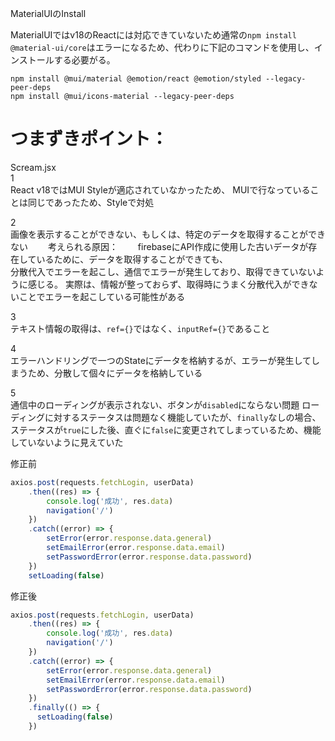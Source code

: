 MaterialUIのInstall

MaterialUIではv18のReactには対応できていないため通常の`npm install @material-ui/core`はエラーになるため、代わりに下記のコマンドを使用し、インストールする必要がる。

```command
npm install @mui/material @emotion/react @emotion/styled --legacy-peer-deps
npm install @mui/icons-material --legacy-peer-deps
```

# つまずきポイント：
Scream.jsx  
1  
React v18ではMUI Styleが適応されていなかったため、
MUIで行なっていることは同じであったため、Styleで対処

2  
画像を表示することができない、もしくは、特定のデータを取得することができない　　
考えられる原因：　　
firebaseにAPI作成に使用した古いデータが存在しているために、データを取得することができても、  
分散代入でエラーを起こし、通信でエラーが発生しており、取得できていないように感じる。
実際は、情報が整っておらず、取得時にうまく分散代入ができないことでエラーを起こしている可能性がある

3  
テキスト情報の取得は、`ref={}`ではなく、`inputRef={}`であること

4  
エラーハンドリングで一つのStateにデータを格納するが、エラーが発生してしまうため、分散して個々にデータを格納している

5  
通信中のローディングが表示されない、ボタンが`disabled`にならない問題
ローディングに対するステータスは問題なく機能していたが、`finally`なしの場合、ステータスが`true`にした後、直ぐに`false`に変更されてしまっているため、機能していないように見えていた

修正前
```javascript
axios.post(requests.fetchLogin, userData)
    .then((res) => {
        console.log('成功', res.data)
        navigation('/')
    })
    .catch((error) => {          
        setError(error.response.data.general)
        setEmailError(error.response.data.email)
        setPasswordError(error.response.data.password)
    })
    setLoading(false)
```


修正後  
```javascript
axios.post(requests.fetchLogin, userData)
    .then((res) => {
        console.log('成功', res.data)
        navigation('/')
    })
    .catch((error) => {          
        setError(error.response.data.general)
        setEmailError(error.response.data.email)
        setPasswordError(error.response.data.password)
    })
    .finally(() => {
      setLoading(false)
    })
```